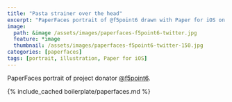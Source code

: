 ```yaml
---
title: "Pasta strainer over the head"
excerpt: "PaperFaces portrait of @f5point6 drawn with Paper for iOS on an iPad."
image: 
  path: &image /assets/images/paperfaces-f5point6-twitter.jpg 
  feature: *image
  thumbnail: /assets/images/paperfaces-f5point6-twitter-150.jpg
categories: [paperfaces]
tags: [portrait, illustration, Paper for iOS]
---
```


PaperFaces portrait of project donator [@f5point6](https://twitter.com/f5point6).

{% include_cached boilerplate/paperfaces.md %}
